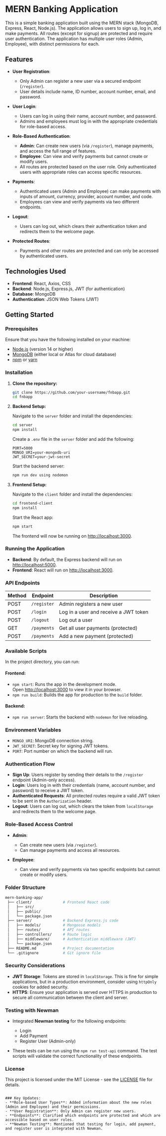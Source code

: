 # MERN Banking Application

This is a simple banking application built using the MERN stack (MongoDB, Express, React, Node.js). The application allows users to sign up, log in, and make payments. All routes (except for signup) are protected and require user authentication. The application has multiple user roles (Admin, Employee), with distinct permissions for each.

## Features
- **User Registration**: 
  - Only Admin can register a new user via a secured endpoint (`/register`).
  - User details include name, ID number, account number, email, and password.
  
- **User Login**: 
  - Users can log in using their name, account number, and password. 
  - Admins and employees must log in with the appropriate credentials for role-based access.

- **Role-Based Authentication**: 
  - **Admin**: Can create new users (via `/register`), manage payments, and access the full range of features.
  - **Employee**: Can view and verify payments but cannot create or modify users.
  - All routes are protected based on the user role. Only authenticated users with appropriate roles can access specific resources.
  
- **Payments**: 
  - Authenticated users (Admin and Employee) can make payments with inputs of amount, currency, provider, account number, and code.
  - Employees can view and verify payments via two different endpoints.

- **Logout**: 
  - Users can log out, which clears their authentication token and redirects them to the welcome page.

- **Protected Routes**: 
  - Payments and other routes are protected and can only be accessed by authenticated users.

## Technologies Used
- **Frontend**: React, Axios, CSS
- **Backend**: Node.js, Express.js, JWT (for authentication)
- **Database**: MongoDB
- **Authentication**: JSON Web Tokens (JWT)

## Getting Started

### Prerequisites
Ensure that you have the following installed on your machine:
- [Node.js](https://nodejs.org/) (version 14 or higher)
- [MongoDB](https://www.mongodb.com/try/download/community) (either local or Atlas for cloud database)
- [npm](https://www.npmjs.com/get-npm) or [yarn](https://classic.yarnpkg.com/en/docs/install)

### Installation

1. **Clone the repository:**

   ```bash
   git clone https://github.com/your-username/fnbapp.git
   cd fnbapp


2. **Backend Setup:**

   Navigate to the `server` folder and install the dependencies:

   ```bash
   cd server
   npm install
   ```

   Create a `.env` file in the `server` folder and add the following:

   ```env
   PORT=5000
   MONGO_URI=your-mongodb-uri
   JWT_SECRET=your-jwt-secret
   ```

   Start the backend server:

   ```bash
   npm run dev using nodemon
   ```

3. **Frontend Setup:**

   Navigate to the `client` folder and install the dependencies:

   ```bash
   cd frontend-client
   npm install
   ```

   Start the React app:

   ```bash
   npm start
   ```

   The frontend will now be running on [http://localhost:3000](http://localhost:3000).

### Running the Application

- **Backend**: By default, the Express backend will run on [http://localhost:5000](http://localhost:5000).
- **Frontend**: React will run on [http://localhost:3000](http://localhost:3000).

### API Endpoints

| Method | Endpoint           | Description                           |
|--------|--------------------|---------------------------------------|
| POST   | `/register`         | Admin registers a new user            |
| POST   | `/login`            | Log in a user and receive a JWT token |
| POST   | `/logout`           | Log out a user                        |
| GET    | `/payments`         | Get all user payments (protected)     |
| POST   | `/payments`         | Add a new payment (protected)         |

### Available Scripts

In the project directory, you can run:

#### Frontend:
- `npm start`: Runs the app in the development mode.<br>
  Open [http://localhost:3000](http://localhost:3000) to view it in your browser.
- `npm run build`: Builds the app for production to the `build` folder.<br>

#### Backend:
- `npm run server`: Starts the backend with `nodemon` for live reloading.

### Environment Variables

- `MONGO_URI`: MongoDB connection string.
- `JWT_SECRET`: Secret key for signing JWT tokens.
- `PORT`: Port number on which the backend will run.

### Authentication Flow

- **Sign Up**: Users register by sending their details to the `/register` endpoint (Admin-only access).
- **Login**: Users log in with their credentials (name, account number, and password) to receive a JWT token.
- **Authenticated Requests**: All protected routes require a valid JWT token to be sent in the `Authorization` header.
- **Logout**: Users can log out, which clears the token from `localStorage` and redirects them to the welcome page.

### Role-Based Access Control

- **Admin**:
  - Can create new users (via `/register`).
  - Can manage payments and access all resources.
  
- **Employee**:
  - Can view and verify payments via two specific endpoints but cannot create or modify users.
  
### Folder Structure

```bash
mern-banking-app/
 ├── client/              # Frontend React code
 │   ├── src/
 │   ├── public/
 │   └── package.json
 ├── server/              # Backend Express.js code
 │   ├── models/          # Mongoose models
 │   ├── routes/          # API routes
 │   ├── controllers/     # Route logic
 │   ├── middleware/      # Authentication middleware (JWT)
 │   └── package.json
 ├── README.md            # Project documentation
 └── .gitignore           # Git ignore file
```

### Security Considerations

- **JWT Storage**: Tokens are stored in `localStorage`. This is fine for simple applications, but in a production environment, consider using `httpOnly` cookies for added security.
- **HTTPS**: Ensure your application is served over HTTPS in production to secure all communication between the client and server.

### Testing with Newman

- Integrated **Newman testing** for the following endpoints:
  - Login
  - Add Payment
  - Register User (Admin-only)

- These tests can be run using the `npm run test-api` command. The test scripts will validate the correct functionality of these endpoints.

### License

This project is licensed under the MIT License - see the [LICENSE](LICENSE) file for details.
```

### Key Updates:
- **Role-based User Types**: Added information about the new roles (Admin and Employee) and their permissions.
- **User Registration**: Only Admin can register new users.
- **Endpoints**: Clarified which endpoints are protected and which are accessible based on user roles.
- **Newman Testing**: Mentioned that testing for login, add payment, and register user is integrated with Newman.

